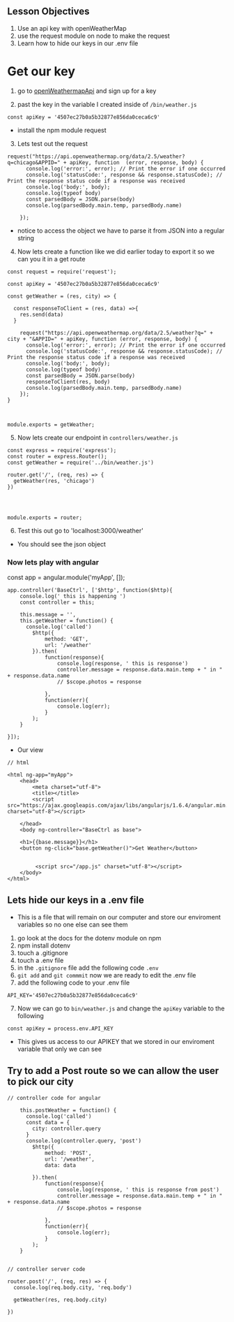 ## Lesson Objectives
1.  Use an api key with openWeatherMap
2.  use the request module on node to make the request
3.  Learn how to hide our keys in our .env file


# Get our key
1.  go to [openWeathermapApi](https://home.openweathermap.org/) and sign up 
for a key

2. past the key in the variable I created inside of `/bin/weather.js`

```
const apiKey = '4507ec27b0a5b32877e856da0ceca6c9'
```

- install the npm module request 

3.  Lets test out the request

```
request("https://api.openweathermap.org/data/2.5/weather?q=chicago&APPID=" + apiKey, function  (error, response, body) {
      console.log('error:', error); // Print the error if one occurred
      console.log('statusCode:', response && response.statusCode); // Print the response status code if a response was received
      console.log('body:', body);
      console.log(typeof body)
      const parsedBody = JSON.parse(body)
      console.log(parsedBody.main.temp, parsedBody.name)
    
    });
```

- notice to access the object we have to parse it from JSON into a regular string

4.  Now lets create a function like we did earlier today to export it so we can you it in a get route

```
const request = require('request');

const apiKey = '4507ec27b0a5b32877e856da0ceca6c9'

const getWeather = (res, city) => {

  const responseToClient = (res, data) =>{
    res.send(data)
  }

    request("https://api.openweathermap.org/data/2.5/weather?q=" + city + "&APPID=" + apiKey, function (error, response, body) {
      console.log('error:', error); // Print the error if one occurred
      console.log('statusCode:', response && response.statusCode); // Print the response status code if a response was received
      console.log('body:', body);
      console.log(typeof body)
      const parsedBody = JSON.parse(body)
      responseToClient(res, body)
      console.log(parsedBody.main.temp, parsedBody.name)
    });
}



module.exports = getWeather;
```


5.  Now lets create our endpoint in `controllers/weather.js`

```
const express = require('express');
const router = express.Router();
const getWeather = require('../bin/weather.js')

router.get('/', (req, res) => {
  getWeather(res, 'chicago')
})




module.exports = router;
```

6.  Test this out go to 'localhost:3000/weather'
- You should see the json object


### Now lets play with angular

const app = angular.module('myApp', []);

```
app.controller('BaseCtrl', ['$http', function($http){
    console.log(' this is happening ')
    const controller = this;

    this.message = '',
    this.getWeather = function() {
      console.log('called')
        $http({
            method: 'GET',
            url: '/weather'
        }).then(
            function(response){
                console.log(response, ' this is response')
                controller.message = response.data.main.temp + " in " + response.data.name
                // $scope.photos = response

            },
            function(err){
                console.log(err);
            }
        );
    }

}]);

```

- Our view

```
// html

<html ng-app="myApp">
    <head>
        <meta charset="utf-8">
        <title></title>
        <script src="https://ajax.googleapis.com/ajax/libs/angularjs/1.6.4/angular.min.js" charset="utf-8"></script>

    </head>
    <body ng-controller="BaseCtrl as base">

    <h1>{{base.message}}</h1>
    <button ng-click="base.getWeather()">Get Weather</button>


         <script src="/app.js" charset="utf-8"></script>
    </body>
</html>
```


## Lets hide our keys in a .env file

- This is a file that will remain on our computer and store our enviroment variables so no one else can see them 

1.  go look at the docs for the dotenv module on npm 
2.  npm install dotenv
3.  touch a .gitignore
4.  touch a .env file
6.  in the `.gitignore` file add the following code `.env`
5. `git add` and `git commmit` now we are ready to edit the .env file
6.  add the following code to your .env file

```
API_KEY='4507ec27b0a5b32877e856da0ceca6c9'

```

7.  Now we can go to `bin/weather.js` and change the `apiKey` variable to the following

```
const apiKey = process.env.API_KEY
```

- This gives us access to our APIKEY that we stored in our enviroment variable that only we can see




## Try to add a Post route so we can allow the user to pick our city

```
// controller code for angular

    this.postWeather = function() {
      console.log('called')
      const data = {
        city: controller.query
      }
      console.log(controller.query, 'post')
        $http({
            method: 'POST',
            url: '/weather',
            data: data

        }).then(
            function(response){
                console.log(response, ' this is response from post')
                controller.message = response.data.main.temp + " in " + response.data.name
                // $scope.photos = response

            },
            function(err){
                console.log(err);
            }
        );
    }


```

```
// controller server code

router.post('/', (req, res) => {
  console.log(req.body.city, 'req.body')

  getWeather(res, req.body.city)

})

```

